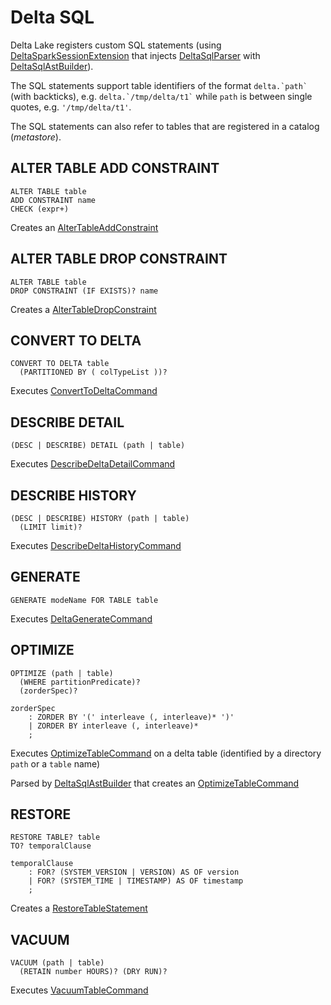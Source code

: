 # Delta SQL

Delta Lake registers custom SQL statements (using [DeltaSparkSessionExtension](../DeltaSparkSessionExtension.md) that injects [DeltaSqlParser](DeltaSqlParser.md) with [DeltaSqlAstBuilder](DeltaSqlAstBuilder.md)).

The SQL statements support table identifiers of the format `` delta.`path` `` (with backticks), e.g. `` delta.`/tmp/delta/t1` `` while `path` is between single quotes, e.g. `'/tmp/delta/t1'`.

The SQL statements can also refer to tables that are registered in a catalog (_metastore_).

## <span id="ALTER-TABLE-ADD-CONSTRAINT"> ALTER TABLE ADD CONSTRAINT

```text
ALTER TABLE table
ADD CONSTRAINT name
CHECK (expr+)
```

Creates an [AlterTableAddConstraint](../check-constraints/AlterTableAddConstraint.md)

## <span id="ALTER-TABLE-DROP-CONSTRAINT"> ALTER TABLE DROP CONSTRAINT

```text
ALTER TABLE table
DROP CONSTRAINT (IF EXISTS)? name
```

Creates a [AlterTableDropConstraint](../check-constraints/AlterTableDropConstraint.md)

## <span id="CONVERT-TO-DELTA"> CONVERT TO DELTA

```text
CONVERT TO DELTA table
  (PARTITIONED BY ( colTypeList ))?
```

Executes [ConvertToDeltaCommand](../commands/convert/ConvertToDeltaCommand.md)

## <span id="DESCRIBE-DETAIL"> DESCRIBE DETAIL

```text
(DESC | DESCRIBE) DETAIL (path | table)
```

Executes [DescribeDeltaDetailCommand](../commands/describe-detail/DescribeDeltaDetailCommand.md)

## <span id="DESCRIBE-HISTORY"> DESCRIBE HISTORY

```text
(DESC | DESCRIBE) HISTORY (path | table)
  (LIMIT limit)?
```

Executes [DescribeDeltaHistoryCommand](../commands/describe-history/DescribeDeltaHistoryCommand.md)

## <span id="GENERATE"> GENERATE

```text
GENERATE modeName FOR TABLE table
```

Executes [DeltaGenerateCommand](../commands/generate/DeltaGenerateCommand.md)

## <span id="OPTIMIZE"> OPTIMIZE

```text
OPTIMIZE (path | table)
  (WHERE partitionPredicate)?
  (zorderSpec)?

zorderSpec
    : ZORDER BY '(' interleave (, interleave)* ')'
    | ZORDER BY interleave (, interleave)*
    ;
```

Executes [OptimizeTableCommand](../commands/optimize/OptimizeTableCommand.md) on a delta table (identified by a directory `path` or a `table` name)

Parsed by [DeltaSqlAstBuilder](DeltaSqlAstBuilder.md#visitOptimizeTable) that creates an [OptimizeTableCommand](../commands/optimize/OptimizeTableCommand.md)

## <span id="RESTORE"> RESTORE

```text
RESTORE TABLE? table
TO? temporalClause

temporalClause
    : FOR? (SYSTEM_VERSION | VERSION) AS OF version
    | FOR? (SYSTEM_TIME | TIMESTAMP) AS OF timestamp
    ;
```

Creates a [RestoreTableStatement](../commands/restore/RestoreTableStatement.md)

## <span id="VACUUM"> VACUUM

```text
VACUUM (path | table)
  (RETAIN number HOURS)? (DRY RUN)?
```

Executes [VacuumTableCommand](../commands/vacuum/VacuumTableCommand.md)
